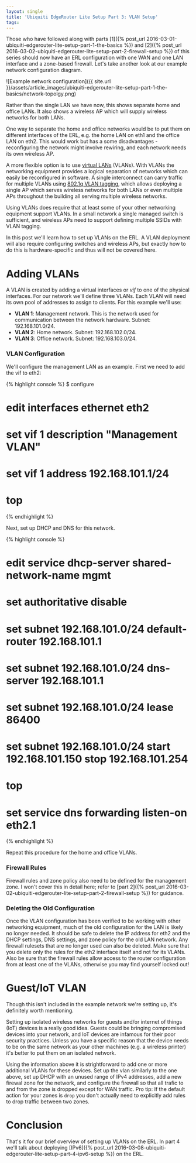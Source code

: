 ```yaml
---
layout: single
title: 'Ubiquiti EdgeRouter Lite Setup Part 3: VLAN Setup'
tags:
---
```


Those who have followed along with parts [1]({% post_url 2016-03-01-ubiquiti-edgerouter-lite-setup-part-1-the-basics %}) and [2]({% post_url 2016-03-02-ubiquiti-edgerouter-lite-setup-part-2-firewall-setup %}) of this series should now have an ERL configuration with one WAN and one LAN interface and a zone-based firewall. Let's take another look at our example network configuration diagram.

![Example network configuration]({{ site.url }}/assets/article_images/ubiquiti-edgerouter-lite-setup-part-1-the-basics/network-topolgy.png)

Rather than the single LAN we have now, this shows separate home and office LANs. It also shows a wireless AP which will supply wireless networks for both LANs.

One way to separate the home and office networks would be to put them on different interfaces of the ERL, e.g. the home LAN on eth1 and the office LAN on eth2. This would work but has a some disadvantages - reconfiguring the network might involve rewiring, and each network needs its own wireless AP.

A more flexible option is to use [virtual LANs](https://en.wikipedia.org/wiki/Virtual_LAN) (VLANs). With VLANs the networking equipment provides a logical separation of networks which can easily be reconfigured in software. A single interconnect can carry traffic for multiple VLANs using [802.1q VLAN tagging](https://en.wikipedia.org/wiki/IEEE_802.1Q), which allows deploying a single AP which serves wireless networks for both LANs or even multiple APs throughout the building all serving multiple wireless networks.

Using VLANs does require that at least some of your other networking equipment support VLANs. In a small network a single managed switch is sufficient, and wireless APs need to support defining multiple SSIDs with VLAN tagging.

In this post we'll learn how to set up VLANs on the ERL. A VLAN deployment will also require configuring switches and wireless APs, but exactly how to do this is hardware-specific and thus will not be covered here.

# Adding VLANs

A VLAN is created by adding a virtual interfaces or _vif_ to one of the physical interfaces. For our network we'll define three VLANs. Each VLAN will need its own pool of addresses to assign to clients. For this example we'll use:

- **VLAN 1**: Management network. This is the network used for communication between the network hardware. Subnet: 192.168.101.0/24.
- **VLAN 2**: Home network. Subnet: 192.168.102.0/24.
- **VLAN 3**: Office network. Subnet: 192.168.103.0/24.

### VLAN Configuration

We'll configure the management LAN as an example. First we need to add the vif to eth2:

{% highlight console %}
$ configure
# edit interfaces ethernet eth2
# set vif 1 description "Management VLAN"
# set vif 1 address 192.168.101.1/24
# top
{% endhighlight %}

Next, set up DHCP and DNS for this network.

{% highlight console %}
# edit service dhcp-server shared-network-name mgmt
# set authoritative disable
# set subnet 192.168.101.0/24 default-router 192.168.101.1
# set subnet 192.168.101.0/24 dns-server 192.168.101.1
# set subnet 192.168.101.0/24 lease 86400
# set subnet 192.168.101.0/24 start 192.168.101.150 stop 192.168.101.254
# top
# set service dns forwarding listen-on eth2.1
{% endhighlight %}

Repeat this procedure for the home and office VLANs.

### Firewall Rules

Firewall rules and zone policy also need to be defined for the management zone. I won't cover this in detail here; refer to [part 2]({% post_url 2016-03-02-ubiquiti-edgerouter-lite-setup-part-2-firewall-setup %}) for guidance.

### Deleting the Old Configuration

Once the VLAN configuration has been verified to be working with other networking equipment, much of the old configuration for the LAN is likely no longer needed. It should be safe to delete the IP address for eth2 and the DHCP settings, DNS settings, and zone policy for the old LAN network. Any firewall rulesets that are no longer used can also be deleted. Make sure that you delete only the rules for the eth2 interface itself and not for its VLANs. Also be sure that the firewall rules allow access to the router configuration from at least one of the VLANs, otherwise you may find yourself locked out!

# Guest/IoT VLAN

Though this isn't included in the example network we're setting up, it's definitely worth mentioning.

Setting up isolated wireless networks for guests and/or internet of things (IoT) devices is a really good idea. Guests could be bringing compromised devices into your network, and IoT devices are infamous for their poor security practices. Unless you have a specific reason that the device needs to be on the same network as your other machines (e.g. a wireless printer) it's better to put them on an isolated network.

Using the information above it is strightforward to add one or more additional VLANs for these devices. Set up the vlan similarly to the one above, set up DHCP with an unused range of IPv4 addresses, add a new firewal zone for the network, and configure the firewall so that all trafic to and from the zone is dropped except for WAN traffic. Pro tip: If the default action for your zones is `drop` you don't actually need to explicitly add rules to drop traffic between two zones.

# Conclusion

That's it for our brief overview of setting up VLANs on the ERL. In part 4 we'll talk about deploying [IPv6]({% post_url 2016-03-08-ubiquiti-edgerouter-lite-setup-part-4-ipv6-setup %}) on the ERL.
